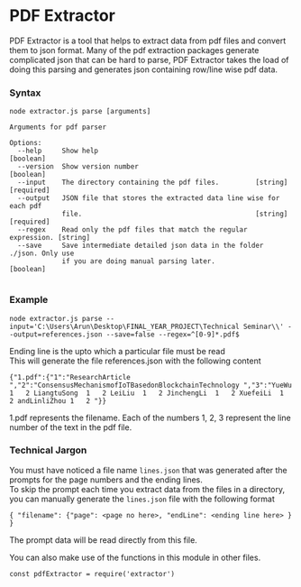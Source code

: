 # PDF Extractor
PDF Extractor is a tool that helps to extract data from pdf files and convert them to json format. Many of the pdf extraction packages generate complicated json that can be hard to parse, 
PDF Extractor takes the load of doing this parsing and generates json containing row/line wise pdf data.

### Syntax  

```
node extractor.js parse [arguments]

Arguments for pdf parser

Options:
  --help     Show help                                                 [boolean]
  --version  Show version number                                       [boolean]
  --input    The directory containing the pdf files.         [string] [required]
  --output   JSON file that stores the extracted data line wise for each pdf    
             file.                                           [string] [required]
  --regex    Read only the pdf files that match the regular expression. [string]
  --save     Save intermediate detailed json data in the folder ./json. Only use
             if you are doing manual parsing later.                     [boolean]
  
 ```
 
 ### Example  
 ```
 node extractor.js parse --input='C:\Users\Arun\Desktop\FINAL_YEAR_PROJECT\Technical Seminar\\' --output=references.json --save=false --regex=^[0-9]*.pdf$ 
 ```
Ending line is the upto which a particular file must be read  
This will generate the file references.json with the following content
 ```
 {"1.pdf":{"1":"ResearchArticle ","2":"ConsensusMechanismofIoTBasedonBlockchainTechnology ","3":"YueWu   1   2 LiangtuSong  1   2 LeiLiu  1   2 JinchengLi  1   2 XuefeiLi  1   2 andLinliZhou 1   2 "}}
 ```
 1.pdf represents the filename.
 Each of the numbers 1, 2, 3 represent the line number of the text in the pdf file.
 
 ### Technical Jargon
 You must have noticed a file name `lines.json` that was generated after the prompts for the page numbers and the ending lines.  
To skip the prompt each time you extract data from the files in a directory, you can manually generate the `lines.json` file with the following format
```
{ "filename": {"page": <page no here>, "endLine": <ending line here> } }
```
The prompt data will be read directly from this file.  
  
You can also make use of the functions in this module in other files.
```
const pdfExtractor = require('extractor')
```
